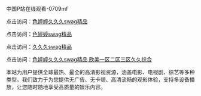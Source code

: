 中国P站在线观看-0709mf

点击访问：<a href="https://heiliaoxqkkct.pages.dev">色婷婷久久久swag精品</a>

点击访问：<a href="https://heiliaoxwd5i8.pages.dev">色婷婷swag精品</a>

点击访问：<a href="https://heiliaowt0d7p.pages.dev">久久久swag精品</a>

点击访问：<a href="https://heiliaoga6s9v.pages.dev">色婷婷久久久swag精品,欧美一区二区三区久久综合</a>

本站为用户提供全球最热、最全的高清影视资源，涵盖电影、电视剧、综艺等多种类型。我们致力于为您提供无广告、无卡顿、高清流畅的观影体验，支持多设备播放，让您随时随地享受高质量的娱乐内容。

<span style="display:none;">[Canonical link](https://github.com/tg20250709/tg11 ）</span>

